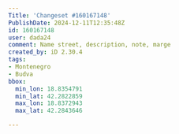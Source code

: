 ```yaml
---
Title: 'Changeset #160167148'
PublishDate: 2024-12-11T12:35:48Z
id: 160167148
user: dada24
comment: Name street, description, note, marge
created_by: iD 2.30.4
tags:
- Montenegro
- Budva
bbox:
  min_lon: 18.8354791
  min_lat: 42.2822859
  max_lon: 18.8372943
  max_lat: 42.2843646

---
```

